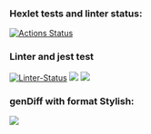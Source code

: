 ### Hexlet tests and linter status:
[![Actions Status](https://github.com/CryFromTheHeart/frontend-project-lvl2/workflows/hexlet-check/badge.svg)](https://github.com/CryFromTheHeart/frontend-project-lvl2/actions)
### Linter and jest test
[![Linter-Status](https://github.com/CryFromTheHeart/frontend-project-lvl2/actions/workflows/linter-status.yml/badge.svg)](https://github.com/CryFromTheHeart/frontend-project-lvl2/actions/workflows/linter-status.yml)
<a href="https://codeclimate.com/github/CryFromTheHeart/frontend-project-lvl2/maintainability"><img src="https://api.codeclimate.com/v1/badges/7252117360ad03345084/maintainability" /></a>
<a href="https://codeclimate.com/github/CryFromTheHeart/frontend-project-lvl2/test_coverage"><img src="https://api.codeclimate.com/v1/badges/7252117360ad03345084/test_coverage" /></a>
### genDiff with format Stylish:
<a href="https://asciinema.org/a/XFElFndQwDJaV4DGrmCOQzSAq" target="_blank"><img src="https://asciinema.org/a/XFElFndQwDJaV4DGrmCOQzSAq.svg" /></a>


